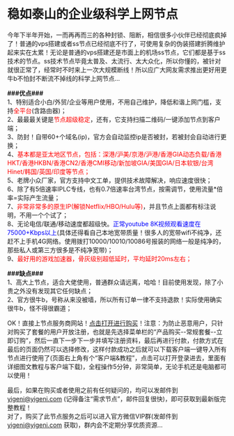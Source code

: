 # 稳如泰山的企业级科学上网节点
今年下半年开始，一而再再而三的各种封锁、阻断，相信很多小伙伴已经彻底疯掉了！普通的vps搭建或者ss节点已经彻底不行了，可使用复杂的伪装搭建折腾维护起来实在太累！无论是普通的vps搭建还是市面上的机场ss节点，它们都是基于ss技术的节点。ss技术节点毕竟太普及、太流行、太大众化，所以你懂的，被针对就很正常了，经常时不时来上一次大规模断线！所以应广大网友需求推出更好用更牛b不怕封不断流不掉线的科学上网节点…

<b>###优点###</b></br>
1、特别适合小白/外贸/企业等用户使用，不用自己维护，降低和谐上网门槛，支持<span style="color: #ff0000;">全平台</span>(含路由器)；</br>
2、最最最关键是<span style="color: #ff0000;">节点超级稳定</span>，还有，它支持扫描二维码/一键添加节点到客户端；</br>
3、防封！自带60+个域名(ip)，官方会自动监控ip是否被封，若被封会自动进行更换；</br>
4、<span style="color: #ff0000;">基本都是亚太地区节点，包括：深港/沪美/京港/沪港/香港GIA动态负载/香港HKT/香港HKBN/香港CN2/香港CMI移动/新加坡GIA/美国GIA/日本软银/台湾Hinet/韩国/英国/印度等节点；</span></br>
5、老牌小众厂家，官方支持中文工单，提供技术故障解决，响应速度很快；</br>
6、除了有5倍速率IPLC专线，也有0.7倍速率台湾节点，按需调节，使用流量*倍率=实际产生流量；</br>
7、<span style="color: #ff0000;">非常非常多的原生IP(解锁Netflix/HBO/Hulu等)</span>，并且节点上面都有标注说明，不用一个个试了；</br>
8、无论电信/联通/移动速度都超级快。<span style="color: #0000ff;">正常youtube 8K视频观看速度在75000+Kbps以上</span>(具体还得看自己本地宽带质量！很多人的宽带wifi不纯净，还赶不上手机4G网络。使用拨打10000/10010/10086号报装的网络一般是纯净的，那些私人或第三方很多是不纯净宽带)；</br>
9、<span style="color: #ff0000;">最好用的游戏加速器，骨灰级别超低延时，平均延时20ms左右；</span>

<b>###缺点###</b></br>
1、高大上节点，适合大佬使用，普通群众请远离，哈哈！目前使用发现，除了小贵之外没有发现其它任何缺点；</br>
2、官方很牛b，号称从来没被墙，所以所有订单一律不支持退款！实际使用确实很牛b，怪不得很霸道；</br>

OK！直接上节点服务商网站！<a href="https://www.yigeni.cc/recommends/v2/" target="_blank" rel="noopener">点击打开进行购买</a>！注意：为防止恶意用户，只针对购买了套餐的用户开放注册，也就是先选择菜单栏的“产品购买--常规套餐--立即订购”，然后一直下一步下一步并填写注册资料，最后再进行付款，付款方式在最后的页面仍然可以选择修改，这样付款成功之后就可以下载客户端一键导入所有节点进行使用了(页面右上角有个“客户端&教程”，点击可以打开登录进去，里面有详细图文教程与客户端下载)，全程操作5分钟，非常简单，无论手机还是电脑都可以使用！</br>

最后，如果在购买或者使用之前有任何疑问的，均可以发邮件到 yigeni@yigeni.com (记得备注“需求节点”，邮件回复很快)，即可获取到最新版完整教程！</br>
对了，购买了此节点服务之后可以进入官方微信VIP群(发邮件到 yigeni@yigeni.com 获取)，群内会不定期分享优质资源...
